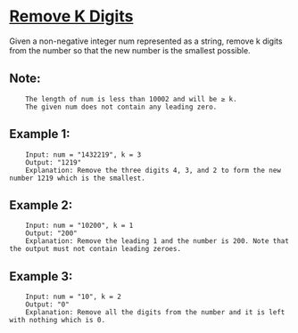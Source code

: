 # [Remove K Digits](https://leetcode.com/explore/challenge/card/may-leetcoding-challenge/535/week-2-may-8th-may-14th/3328/)

Given a non-negative integer num represented as a string, remove k digits from the number so that the new number is the smallest possible.

## Note:
        The length of num is less than 10002 and will be ≥ k.
        The given num does not contain any leading zero.

## Example 1:

        Input: num = "1432219", k = 3
        Output: "1219"
        Explanation: Remove the three digits 4, 3, and 2 to form the new number 1219 which is the smallest.


## Example 2:

        Input: num = "10200", k = 1
        Output: "200"
        Explanation: Remove the leading 1 and the number is 200. Note that the output must not contain leading zeroes.


## Example 3:

        Input: num = "10", k = 2
        Output: "0"
        Explanation: Remove all the digits from the number and it is left with nothing which is 0.